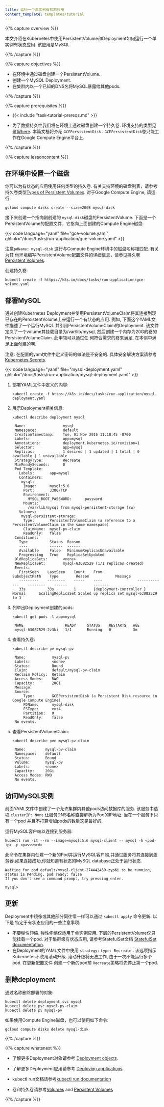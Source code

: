 ```yaml
---
title: 运行一个单实例有状态应用
content_template: templates/tutorial
---
```


{{% capture overview %}}

本文介绍在Kubernetes中使用PersistentVolume和Deployment如何运行一个单实例有状态应用. 该应用是MySQL.

{{% /capture %}}


{{% capture objectives %}}

* 在环境中通过磁盘创建一个PersistentVolume.
* 创建一个MySQL Deployment.
* 在集群内以一个已知的DNS名将MySQL暴露给其他pods.

{{% /capture %}}


{{% capture prerequisites %}}

* {{< include "task-tutorial-prereqs.md" >}}

* 为了数据持久性我们将在环境上通过磁盘创建一个持久卷. 环境支持的类型见这里[here](/docs/user-guide/persistent-volumes/#types-of-persistent-volumes). 本篇文档将介绍 `GCEPersistentDisk` . `GCEPersistentDisk`卷只能工作在Google Compute Engine平台上.

{{% /capture %}}


{{% capture lessoncontent %}}

## 在环境中设置一个磁盘

你可以为有状态的应用使用任何类型的持久卷. 有关支持环境的磁盘列表，请参考持久卷类型[Types of Persistent Volumes](/docs/user-guide/persistent-volumes/#types-of-persistent-volumes). 对于Google Compute Engine, 请运行:

```
gcloud compute disks create --size=20GB mysql-disk
```


接下来创建一个指向刚创建的 `mysql-disk`磁盘的PersistentVolume. 下面是一个PersistentVolume的配置文件，它指向上面创建的Compute Engine磁盘:

{{< code language="yaml" file="gce-volume.yaml" ghlink="/docs/tasks/run-application/gce-volume.yaml" >}}

注意`pdName: mysql-disk` 这行与Compute Engine环境中的磁盘名称相匹配. 有关为其
他环境编写PersistentVolume配置文件的详细信息，请参见持久卷[Persistent Volumes](/docs/concepts/storage/persistent-volumes/).


创建持久卷:

```
kubectl create -f https://k8s.io/docs/tasks/run-application/gce-volume.yaml
```



## 部署MySQL

通过创建Kubernetes Deployment并使用PersistentVolumeClaim将其连接到现已存在的PersistentVolume上来运行一个有状态的应用.  例如, 下面这个YAML文件描述了一个运行MySQL
并引用PersistentVolumeClaim的Deployment. 该文件定义了一个volume其挂载目录为/var/lib/mysql, 然后创建一个内存为20G的卷的PersistentVolumeClaim. 此申领可以通过任
何符合需求的卷来满足, 在本例中满足上面创建的卷.


注意: 在配置的yaml文件中定义密码的做法是不安全的. 具体安全解决方案请参考
[Kubernetes Secrets](/docs/concepts/configuration/secret/).

{{< code language="yaml" file="mysql-deployment.yaml" ghlink="/docs/tasks/run-application/mysql-deployment.yaml" >}}


1. 部署YAML文件中定义的内容:

       kubectl create -f https://k8s.io/docs/tasks/run-application/mysql-deployment.yaml


1. 展示Deployment相关信息:

       kubectl describe deployment mysql

        Name:                 mysql
        Namespace:            default
        CreationTimestamp:    Tue, 01 Nov 2016 11:18:45 -0700
        Labels:               app=mysql
        Annotations:          deployment.kubernetes.io/revision=1
        Selector:             app=mysql
        Replicas:             1 desired | 1 updated | 1 total | 0 available | 1 unavailable
        StrategyType:         Recreate
        MinReadySeconds:      0
        Pod Template:
          Labels:       app=mysql
          Containers:
           mysql:
            Image:      mysql:5.6
            Port:       3306/TCP
            Environment:
              MYSQL_ROOT_PASSWORD:      password
            Mounts:
              /var/lib/mysql from mysql-persistent-storage (rw)
          Volumes:
           mysql-persistent-storage:
            Type:       PersistentVolumeClaim (a reference to a PersistentVolumeClaim in the same namespace)
            ClaimName:  mysql-pv-claim
            ReadOnly:   false
        Conditions:
          Type          Status  Reason
          ----          ------  ------
          Available     False   MinimumReplicasUnavailable
          Progressing   True    ReplicaSetUpdated
        OldReplicaSets:       <none>
        NewReplicaSet:        mysql-63082529 (1/1 replicas created)
        Events:
          FirstSeen    LastSeen    Count    From                SubobjectPath    Type        Reason            Message
          ---------    --------    -----    ----                -------------    --------    ------            -------
          33s          33s         1        {deployment-controller }             Normal      ScalingReplicaSet Scaled up replica set mysql-63082529 to 1


1. 列举出Deployment创建的pods:

       kubectl get pods -l app=mysql

        NAME                   READY     STATUS    RESTARTS   AGE
        mysql-63082529-2z3ki   1/1       Running   0          3m


1. 查看持久卷:

       kubectl describe pv mysql-pv

        Name:            mysql-pv
        Labels:          <none>
        Status:          Bound
        Claim:           default/mysql-pv-claim
        Reclaim Policy:  Retain
        Access Modes:    RWO
        Capacity:        20Gi
        Message:
        Source:
            Type:        GCEPersistentDisk (a Persistent Disk resource in Google Compute Engine)
            PDName:      mysql-disk
            FSType:      ext4
            Partition:   0
            ReadOnly:    false
        No events.


1. 查看PersistentVolumeClaim:

       kubectl describe pvc mysql-pv-claim

        Name:         mysql-pv-claim
        Namespace:    default
        Status:       Bound
        Volume:       mysql-pv
        Labels:       <none>
        Capacity:     20Gi
        Access Modes: RWO
        No events.


## 访问MySQL实例


前面YAML文件中创建了一个允许集群内其他pods访问数据库的服务. 该服务中选项
`clusterIP: None` 让服务DNS名称直接解析为Pod的IP地址. 当在一个服务下只有一个pod
并且不打算增加pods的数量这是最好的.


运行MySQL客户端以连接到服务器:

```
kubectl run -it --rm --image=mysql:5.6 mysql-client -- mysql -h <pod-ip> -p <password>
```

此命令在集群内创建一个新的Pod并运行MySQL客户端,并通过服务将其连接到服务器.如果连接成功,你就知道有状态的MySQL database正处于运行状态.

```
Waiting for pod default/mysql-client-274442439-zyp6i to be running, status is Pending, pod ready: false
If you don't see a command prompt, try pressing enter.

mysql>
```

## 更新


Deployment中镜像或其他部分同往常一样可以通过 `kubectl apply` 命令更新. 以下是
特定于有状态应用的一些注意事项:

* 不要弹性伸缩. 弹性伸缩仅适用于单实例应用. 下层的PersistentVolume仅只能挂载一个pod. 对于集群级有状态应用, 请参考StatefulSet文档
  [StatefulSet documentation](/docs/concepts/workloads/controllers/statefulset/).
* 在Deployment的YAML文件中使用 `strategy:` `type: Recreate` . 该选项指示Kubernetes不使用滚动升级. 滚动升级将无法工作, 由于一次不能运行多个pod. 在更新配置文件
创建一个新的pod前 `Recreate`策略将先停止第一个pod.


## 删除deployment


通过名称删除部署的对象:

```
kubectl delete deployment,svc mysql
kubectl delete pvc mysql-pv-claim
kubectl delete pv mysql-pv
```

如果使用Compute Engine磁盘，也可以使用如下命令:

```
gcloud compute disks delete mysql-disk
```

{{% /capture %}}


{{% capture whatsnext %}}

* 了解更多Deployment对象请参考 [Deployment objects](/docs/concepts/workloads/controllers/deployment/).

* 了解更多Deployment应用请参考 [Deploying applications](/docs/user-guide/deploying-applications/)

* kubectl run文档请参考[kubectl run documentation](/docs/user-guide/kubectl/v1.6/#run)

* 卷和持久卷请参考[Volumes](/docs/concepts/storage/volumes/) and [Persistent Volumes](/docs/concepts/storage/persistent-volumes/)

{{% /capture %}}


